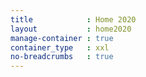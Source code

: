 ```yaml
---
title            : Home 2020
layout           : home2020
manage-container : true  
container_type   : xxl
no-breadcrumbs   : true
---
```


